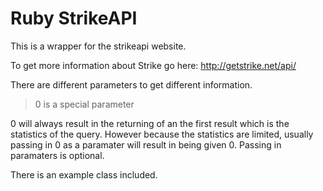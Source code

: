 # Ruby StrikeAPI
This is a wrapper for the strikeapi website.

To get more information about Strike go here:
http://getstrike.net/api/

There are different parameters to get different information.

> 0 is a special parameter

0 will always result in the returning of an the first result which is the statistics of the query.
However because the statistics are limited, usually passing in 0 as a paramater will result in being given 0.
Passing in paramaters is optional.

There is an example class included.

